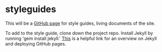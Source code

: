 styleguides
===========

This will be a [GitHub page](http://texastribune.github.io/styleguides/) for style guides, living documents of the site.

To add to the style guide, clone down the project repo. Install Jekyll by running 'gem install jekyll.' [This](http://jekyllrb.com/docs/github-pages/) is a helpful link for an overview on Jekyll and deploying GitHub pages.
